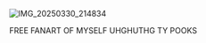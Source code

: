 ![IMG_20250330_214834](https://github.com/user-attachments/assets/748ac040-df66-44ca-ab61-2e8aacdb7e69)

FREE FANART OF MYSELF UHGHUTHG TY POOKS
